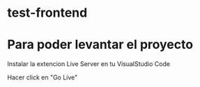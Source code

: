 # test-frontend

# Para poder levantar el proyecto

Instalar la extencion Live Server en tu VisualStudio Code

Hacer click en "Go Live"
